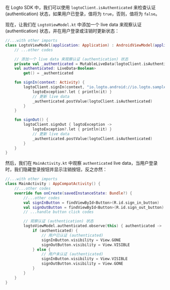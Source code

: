 在 Logto SDK 中，我们可以使用 `logtoClient.isAuthenticated` 来检查认证 (authentication) 状态，如果用户已登录，值将为 `true`，否则，值将为 `false`。

现在，让我们在 `LogtoViewModel.kt` 中添加一个 live data 来观察认证 (authentication) 状态，并在用户登录或注销时更新状态：

```kotlin
//...with other imports
class LogtoViewModel(application: Application) : AndroidViewModel(application) {
    // ...other codes

    // 添加一个 live data 来观察认证 (authentication) 状态
    private val _authenticated = MutableLiveData(logtoClient.isAuthenticated)
    val authenticated: LiveData<Boolean>
        get() = _authenticated

    fun signIn(context: Activity) {
        logtoClient.signIn(context, "io.logto.android://io.logto.sample/callback") { logtoException ->
            logtoException?.let { println(it) }
            // 更新 live data
            _authenticated.postValue(logtoClient.isAuthenticated)
        }
    }

    fun signOut() {
        logtoClient.signOut { logtoException ->
            logtoException?.let { println(it) }
            // 更新 live data
            _authenticated.postValue(logtoClient.isAuthenticated)
        }
    }
}
```

然后，我们在 `MainActivity.kt` 中观察 `authenticated` live data，当用户登录时，我们隐藏登录按钮并显示注销按钮，反之亦然：

```kotlin
//...with other imports
class MainActivity : AppCompatActivity() {
    //...other codes
    override fun onCreate(savedInstanceState: Bundle?) {
        //...other codes
        val signInButton = findViewById<Button>(R.id.sign_in_button)
        val signOutButton = findViewById<Button>(R.id.sign_out_button)
        // ...handle button click codes

        // 观察认证 (authentication) 状态
        logtoViewModel.authenticated.observe(this) { authenticated ->
            if (authenticated) {
                // 用户已认证 (authenticated)
                signInButton.visibility = View.GONE
                signOutButton.visibility = View.VISIBLE
            } else {
                // 用户未认证 (authenticated)
                signInButton.visibility = View.VISIBLE
                signOutButton.visibility = View.GONE
            }
        }
    }
}
```
